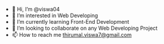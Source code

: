- 👋 Hi, I’m @viswa04
- 👀 I’m interested in Web Developing
- 🌱 I’m currently learning Front-End Development
- 💞️ I’m looking to collaborate on any Web Developing Project
- 📫 How to reach me thirumal.viswa7@gmail.com

<!---
viswa04/viswa04 is a ✨ special ✨ repository because its `README.md` (this file) appears on your GitHub profile.
You can click the Preview link to take a look at your changes.
--->
